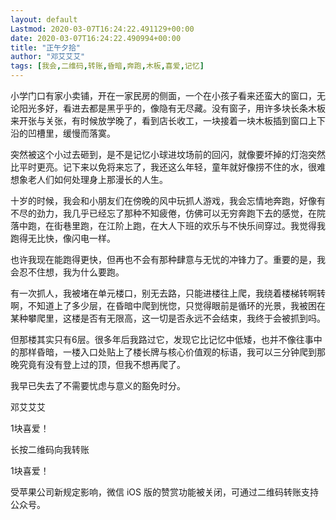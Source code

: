 ```yaml
---
layout: default
Lastmod: 2020-03-07T16:24:22.491129+00:00
date: 2020-03-07T16:24:22.490994+00:00
title: "正午夕拾"
author: "邓艾艾艾"
tags: [我会,二维码,转账,昏暗,奔跑,木板,喜爱,记忆]
---
```


小学门口有家小卖铺，开在一家民房的侧面，一个在小孩子看来还蛮大的窗口，无论阳光多好，看进去都是黑乎乎的，像隐有无尽藏。没有窗子，用许多块长条木板来开张与关张，有时候放学晚了，看到店长收工，一块接着一块木板插到窗口上下沿的凹槽里，缓慢而落寞。

突然被这个小过去砸到，是不是记忆小球进坟场前的回闪，就像要坏掉的灯泡突然比平时更亮。记下来以免将来忘了，我还这么年轻，童年就好像捞不住的水，很难想象老人们如何处理身上那漫长的人生。

十岁的时候，我会和小朋友们在傍晚的风中玩抓人游戏，我会忘情地奔跑，好像有不尽的劲力，我几乎已经忘了那种不知疲倦，仿佛可以无穷奔跑下去的感觉，在院落中跑，在街巷里跑，在江阶上跑，在大人下班的欢乐与不快乐间穿过。我觉得我跑得无比快，像闪电一样。

也许我现在能跑得更快，但再也不会有那种肆意与无忧的冲锋力了。重要的是，我会忍不住想，我为什么要跑。

有一次抓人，我被堵在单元楼口，别无去路，只能进楼往上爬，我绕着楼梯转啊转啊，不知道上了多少层，在昏暗中爬到恍惚，只觉得眼前是循环的光景，我被困在某种攀爬里，这楼是否有无限高，这一切是否永远不会结束，我终于会被抓到吗。

但那楼其实只有6层。很多年后我路过它，发现它比记忆中低矮，也并不像往事中的那样昏暗，一楼入口处贴上了楼长牌与核心价值观的标语，我可以三分钟爬到那晚究竟有没有登上过的顶，但我不想再爬了。

我早已失去了不需要忧虑与意义的豁免时分。

邓艾艾艾

1块喜爱！

长按二维码向我转账

1块喜爱！

受苹果公司新规定影响，微信 iOS 版的赞赏功能被关闭，可通过二维码转账支持公众号。

